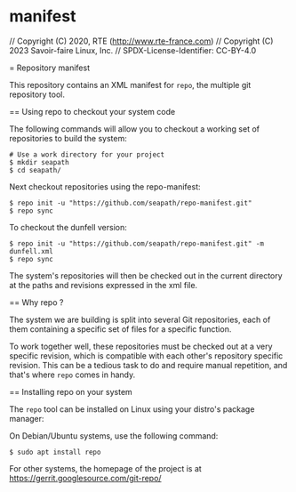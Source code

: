 # manifest
// Copyright (C) 2020, RTE (http://www.rte-france.com)
// Copyright (C) 2023 Savoir-faire Linux, Inc.
// SPDX-License-Identifier: CC-BY-4.0

= Repository manifest

This repository contains an XML manifest for `repo`, the multiple git repository
tool.

== Using repo to checkout your system code

The following commands will allow you to checkout a working set of repositories
to build the system:

```
# Use a work directory for your project
$ mkdir seapath
$ cd seapath/
```

Next checkout repositories using the repo-manifest:

```
$ repo init -u "https://github.com/seapath/repo-manifest.git"
$ repo sync
```

To checkout the dunfell version:

```
$ repo init -u "https://github.com/seapath/repo-manifest.git" -m dunfell.xml
$ repo sync
```

The system's repositories will then be checked out in the current directory at
the paths and revisions expressed in the xml file.

== Why repo ?

The system we are building is split into several Git repositories, each of them
containing a specific set of files for a specific function.

To work together well, these repositories must be checked out at a very specific
revision, which is compatible with each other's repository specific revision.
This can be a tedious task to do and require manual repetition, and
that's where `repo` comes in handy.

== Installing repo on your system

The `repo` tool can be installed on Linux using your distro's package manager:

On Debian/Ubuntu systems, use the following command:

```
$ sudo apt install repo
```

For other systems, the homepage of the project is at
https://gerrit.googlesource.com/git-repo/
